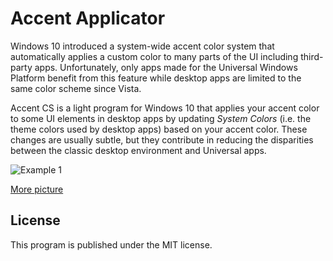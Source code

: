 # Accent Applicator
Windows 10 introduced a system-wide accent color system that automatically applies
a custom color to many parts of the UI including third-party apps. Unfortunately, only
apps made for the Universal Windows Platform benefit from this feature while desktop apps
are limited to the same color scheme since Vista.

Accent CS is a light program for Windows 10 that applies your accent color to 
some UI elements in desktop apps by updating *System Colors* (i.e. the theme colors used by desktop apps) 
based on your accent color. These changes are usually subtle, but they contribute in 
reducing the disparities between the classic desktop environment and Universal apps.

![Example 1](http://i.imgur.com/gXz95Qk.png)

[More picture](http://imgur.com/a/X9154)
## License
This program is published under the MIT license.

